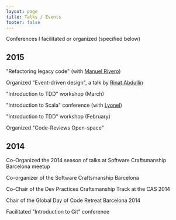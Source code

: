```yaml
---
layout: page
title: Talks / Events
footer: false
---
```


Conferences I facilitated or organized (specified below)

## 2015

"Refactoring legacy code" (with [Manuel Rivero](https://twitter.com/Trikitrok))

Organized "Event-driven design", a talk by [Rinat Abdullin](http://twitter.com/@abdullin)

"Introduction to TDD" workshop (March)

"Introduction to Scala" conference (with [Lyonel](https://twitter.com/Scaap))

"Introduction to TDD" workshop (February)

Organized "Code-Reviews Open-space"

## 2014

Co-Organized the 2014 season of talks at Software Craftsmanship Barcelona meetup

Co-organizer of the Software Craftsmanship Barcelona 

Co-Chair of the Dev Practices Craftsmanship Track at the CAS 2014

Chair of the Global Day of Code Retreat Barcelona 2014

Facilitated "Introduction to Git" conference

